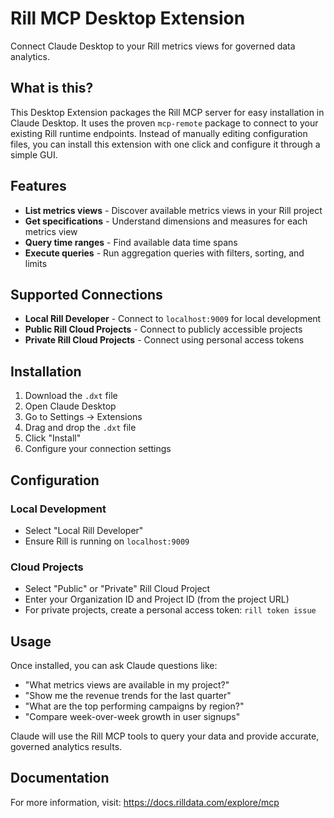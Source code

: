 # Rill MCP Desktop Extension

Connect Claude Desktop to your Rill metrics views for governed data analytics.

## What is this?

This Desktop Extension packages the Rill MCP server for easy installation in Claude Desktop. It uses the proven `mcp-remote` package to connect to your existing Rill runtime endpoints. Instead of manually editing configuration files, you can install this extension with one click and configure it through a simple GUI.

## Features

- **List metrics views** - Discover available metrics views in your Rill project
- **Get specifications** - Understand dimensions and measures for each metrics view
- **Query time ranges** - Find available data time spans
- **Execute queries** - Run aggregation queries with filters, sorting, and limits

## Supported Connections

- **Local Rill Developer** - Connect to `localhost:9009` for local development
- **Public Rill Cloud Projects** - Connect to publicly accessible projects
- **Private Rill Cloud Projects** - Connect using personal access tokens

## Installation

1. Download the `.dxt` file
2. Open Claude Desktop
3. Go to Settings → Extensions
4. Drag and drop the `.dxt` file
5. Click "Install"
6. Configure your connection settings

## Configuration

### Local Development

- Select "Local Rill Developer"
- Ensure Rill is running on `localhost:9009`

### Cloud Projects

- Select "Public" or "Private" Rill Cloud Project
- Enter your Organization ID and Project ID (from the project URL)
- For private projects, create a personal access token: `rill token issue`

## Usage

Once installed, you can ask Claude questions like:

- "What metrics views are available in my project?"
- "Show me the revenue trends for the last quarter"
- "What are the top performing campaigns by region?"
- "Compare week-over-week growth in user signups"

Claude will use the Rill MCP tools to query your data and provide accurate, governed analytics results.

## Documentation

For more information, visit: https://docs.rilldata.com/explore/mcp
